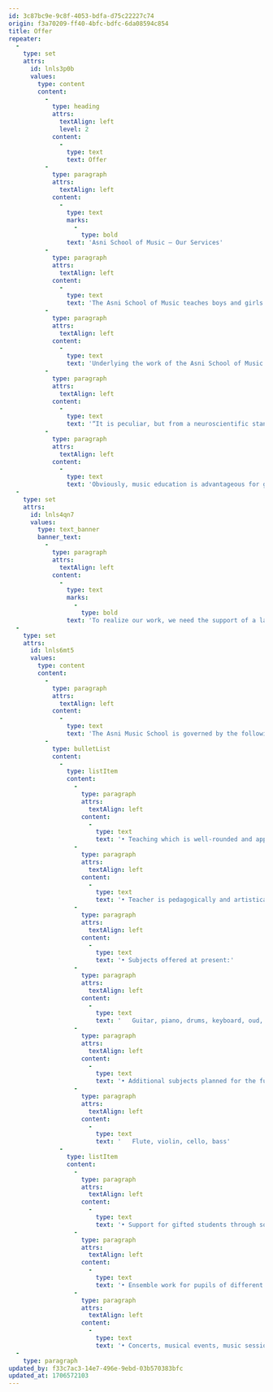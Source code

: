 ```yaml
---
id: 3c87bc9e-9c8f-4053-bdfa-d75c22227c74
origin: f3a70209-ff40-4bfc-bdfc-6da08594c854
title: Offer
repeater:
  -
    type: set
    attrs:
      id: lnls3p0b
      values:
        type: content
        content:
          -
            type: heading
            attrs:
              textAlign: left
              level: 2
            content:
              -
                type: text
                text: Offer
          -
            type: paragraph
            attrs:
              textAlign: left
            content:
              -
                type: text
                marks:
                  -
                    type: bold
                text: 'Asni School of Music – Our Services'
          -
            type: paragraph
            attrs:
              textAlign: left
            content:
              -
                type: text
                text: 'The Asni School of Music teaches boys and girls together regardless of the ideas of gender separation. All children from Asni and the surrounding areas can benefit from the lessons and are cordially welcome to attend.'
          -
            type: paragraph
            attrs:
              textAlign: left
            content:
              -
                type: text
                text: 'Underlying the work of the Asni School of Music is the scientific knowledge that music education has a great influence on the neurological development of children.'
          -
            type: paragraph
            attrs:
              textAlign: left
            content:
              -
                type: text
                text: '“It is peculiar, but from a neuroscientific standpoint, we know that the most useless pastime that humans are capable of – doubtless carefree and unintentional singing – benefits the development of children’s brains greatly.“ Said Professor Dr. Gerald Hüther, leader of the Centre for Neurobiological Research at the University of Göttingen and Mannheim/Heidelberg.'
          -
            type: paragraph
            attrs:
              textAlign: left
            content:
              -
                type: text
                text: 'Obviously, music education is advantageous for general education. It increases mental agility, flexibility, and the ability to concentrate on new subjects. As the Rotman Research Institute in Ontario, Canada has proven, the ability for children to speak is facilitated by music education.'
  -
    type: set
    attrs:
      id: lnls4qn7
      values:
        type: text_banner
        banner_text:
          -
            type: paragraph
            attrs:
              textAlign: left
            content:
              -
                type: text
                marks:
                  -
                    type: bold
                text: 'To realize our work, we need the support of a large community of sponsors.'
  -
    type: set
    attrs:
      id: lnls6mt5
      values:
        type: content
        content:
          -
            type: paragraph
            attrs:
              textAlign: left
            content:
              -
                type: text
                text: 'The Asni Music School is governed by the following working principles:'
          -
            type: bulletList
            content:
              -
                type: listItem
                content:
                  -
                    type: paragraph
                    attrs:
                      textAlign: left
                    content:
                      -
                        type: text
                        text: '• Teaching which is well-rounded and appropriate for children'
                  -
                    type: paragraph
                    attrs:
                      textAlign: left
                    content:
                      -
                        type: text
                        text: '• Teacher is pedagogically and artistically qualified'
                  -
                    type: paragraph
                    attrs:
                      textAlign: left
                    content:
                      -
                        type: text
                        text: '• Subjects offered at present:'
                  -
                    type: paragraph
                    attrs:
                      textAlign: left
                    content:
                      -
                        type: text
                        text: '   Guitar, piano, drums, keyboard, oud, banjo'
                  -
                    type: paragraph
                    attrs:
                      textAlign: left
                    content:
                      -
                        type: text
                        text: '• Additional subjects planned for the future:'
                  -
                    type: paragraph
                    attrs:
                      textAlign: left
                    content:
                      -
                        type: text
                        text: '   Flute, violin, cello, bass'
              -
                type: listItem
                content:
                  -
                    type: paragraph
                    attrs:
                      textAlign: left
                    content:
                      -
                        type: text
                        text: '• Support for gifted students through solo and group concerts'
                  -
                    type: paragraph
                    attrs:
                      textAlign: left
                    content:
                      -
                        type: text
                        text: '• Ensemble work for pupils of different abilities and age groups'
                  -
                    type: paragraph
                    attrs:
                      textAlign: left
                    content:
                      -
                        type: text
                        text: '• Concerts, musical events, music sessions'
  -
    type: paragraph
updated_by: f33c7ac3-14e7-496e-9ebd-03b570383bfc
updated_at: 1706572103
---
```

